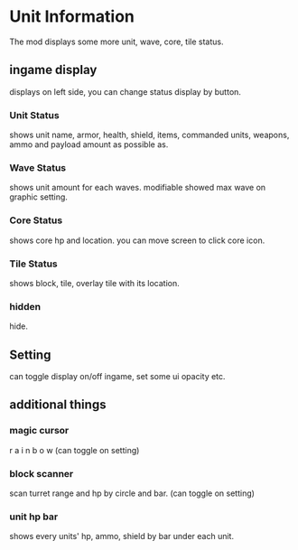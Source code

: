 # Unit Information
The mod displays some more unit, wave, core, tile status.

## ingame display
displays on left side, you can change status display by button.

### Unit Status
shows unit name, armor, health, shield, items, commanded units, weapons, ammo and payload amount as possible as.

### Wave Status
shows unit amount for each waves. modifiable showed max wave on graphic setting. 

### Core Status
shows core hp and location. you can move screen to click core icon.

### Tile Status
shows block, tile, overlay tile with its location.

### hidden
hide.

## Setting
can toggle display on/off ingame, set some ui opacity etc.

## additional things
### magic cursor
r a i n b o w (can toggle on setting)

### block scanner
scan turret range and hp by circle and bar. (can toggle on setting)

### unit hp bar
shows every units' hp, ammo, shield by bar under each unit.


